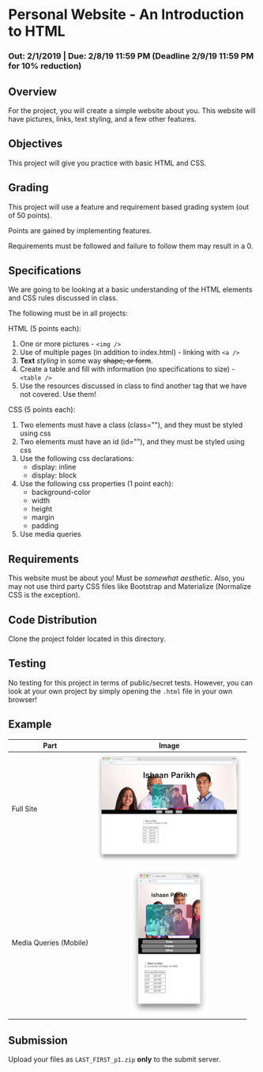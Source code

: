 # Personal Website - An Introduction to HTML
### Out: 2/1/2019 | Due: 2/8/19 11:59 PM (Deadline 2/9/19 11:59 PM for 10% reduction)

## Overview
For the project, you will create a simple website about you. This website will have pictures, links, text styling, and a few other features.

## Objectives
This project will give you practice with basic HTML and CSS.

## Grading

This project will use a feature and requirement based grading system (out of 50 points).

Points are gained by implementing features.

Requirements must be followed and failure to follow them may result in a 0.

## Specifications

We are going to be looking at a basic understanding of the HTML elements and CSS rules discussed in class.

The following must be in all projects:

HTML (5 points each):

1. One or more pictures - `<img />`
2. Use of multiple pages (in addition to index.html) - linking with `<a />`
3. **Text** *styling* in some way ~~shape, or form~~.
4. Create a table and fill with information (no specifications to size) - `<table />`
5. Use the resources discussed in class to find another tag that we have not covered. Use them!

CSS (5 points each):

1. Two elements must have a class (class=""), and they must be styled using css
2. Two elements must have an id (id=""), and they must be styled using css
3. Use the following css declarations:
    - display: inline
    - display: block
4. Use the following css properties (1 point each):
    - background-color
    - width
    - height
    - margin
    - padding
5. Use media queries

## Requirements

This website must be about you! Must be *somewhat aesthetic*.
Also, you may not use third party CSS files like Bootstrap and Materialize (Normalize CSS is the exception).

## Code Distribution

Clone the project folder located in this directory.

## Testing

No testing for this project in terms of public/secret tests. However, you can look at your own project by simply opening the `.html` file in your own browser!

## Example


| Part          | Image           
| ------------- |:-------------:
| Full Site      | ![alt text](full.png "Logo Title Text 1")
| Media Queries (Mobile)      | ![alt text](mobile.png "Logo Title Text 1")


## Submission

Upload your files as `LAST_FIRST_p1.zip` **only** to the submit server.
